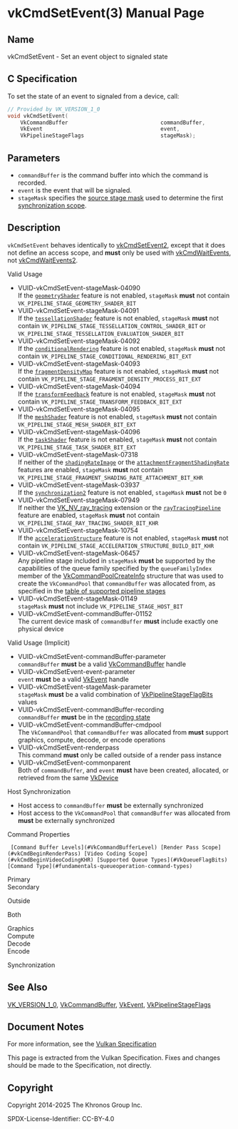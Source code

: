 # vkCmdSetEvent(3) Manual Page

## Name

vkCmdSetEvent - Set an event object to signaled state



## [](#_c_specification)C Specification

To set the state of an event to signaled from a device, call:

```c++
// Provided by VK_VERSION_1_0
void vkCmdSetEvent(
    VkCommandBuffer                             commandBuffer,
    VkEvent                                     event,
    VkPipelineStageFlags                        stageMask);
```

## [](#_parameters)Parameters

- `commandBuffer` is the command buffer into which the command is recorded.
- `event` is the event that will be signaled.
- `stageMask` specifies the [source stage mask](https://registry.khronos.org/vulkan/specs/latest/html/vkspec.html#synchronization-pipeline-stages) used to determine the first [synchronization scope](https://registry.khronos.org/vulkan/specs/latest/html/vkspec.html#synchronization-dependencies-scopes).

## [](#_description)Description

`vkCmdSetEvent` behaves identically to [vkCmdSetEvent2](https://registry.khronos.org/vulkan/specs/latest/man/html/vkCmdSetEvent2.html), except that it does not define an access scope, and **must** only be used with [vkCmdWaitEvents](https://registry.khronos.org/vulkan/specs/latest/man/html/vkCmdWaitEvents.html), not [vkCmdWaitEvents2](https://registry.khronos.org/vulkan/specs/latest/man/html/vkCmdWaitEvents2.html).

Valid Usage

- [](#VUID-vkCmdSetEvent-stageMask-04090)VUID-vkCmdSetEvent-stageMask-04090  
  If the [`geometryShader`](#features-geometryShader) feature is not enabled, `stageMask` **must** not contain `VK_PIPELINE_STAGE_GEOMETRY_SHADER_BIT`
- [](#VUID-vkCmdSetEvent-stageMask-04091)VUID-vkCmdSetEvent-stageMask-04091  
  If the [`tessellationShader`](#features-tessellationShader) feature is not enabled, `stageMask` **must** not contain `VK_PIPELINE_STAGE_TESSELLATION_CONTROL_SHADER_BIT` or `VK_PIPELINE_STAGE_TESSELLATION_EVALUATION_SHADER_BIT`
- [](#VUID-vkCmdSetEvent-stageMask-04092)VUID-vkCmdSetEvent-stageMask-04092  
  If the [`conditionalRendering`](#features-conditionalRendering) feature is not enabled, `stageMask` **must** not contain `VK_PIPELINE_STAGE_CONDITIONAL_RENDERING_BIT_EXT`
- [](#VUID-vkCmdSetEvent-stageMask-04093)VUID-vkCmdSetEvent-stageMask-04093  
  If the [`fragmentDensityMap`](#features-fragmentDensityMap) feature is not enabled, `stageMask` **must** not contain `VK_PIPELINE_STAGE_FRAGMENT_DENSITY_PROCESS_BIT_EXT`
- [](#VUID-vkCmdSetEvent-stageMask-04094)VUID-vkCmdSetEvent-stageMask-04094  
  If the [`transformFeedback`](#features-transformFeedback) feature is not enabled, `stageMask` **must** not contain `VK_PIPELINE_STAGE_TRANSFORM_FEEDBACK_BIT_EXT`
- [](#VUID-vkCmdSetEvent-stageMask-04095)VUID-vkCmdSetEvent-stageMask-04095  
  If the [`meshShader`](#features-meshShader) feature is not enabled, `stageMask` **must** not contain `VK_PIPELINE_STAGE_MESH_SHADER_BIT_EXT`
- [](#VUID-vkCmdSetEvent-stageMask-04096)VUID-vkCmdSetEvent-stageMask-04096  
  If the [`taskShader`](#features-taskShader) feature is not enabled, `stageMask` **must** not contain `VK_PIPELINE_STAGE_TASK_SHADER_BIT_EXT`
- [](#VUID-vkCmdSetEvent-stageMask-07318)VUID-vkCmdSetEvent-stageMask-07318  
  If neither of the [`shadingRateImage`](#features-shadingRateImage) or the [`attachmentFragmentShadingRate`](#features-attachmentFragmentShadingRate) features are enabled, `stageMask` **must** not contain `VK_PIPELINE_STAGE_FRAGMENT_SHADING_RATE_ATTACHMENT_BIT_KHR`
- [](#VUID-vkCmdSetEvent-stageMask-03937)VUID-vkCmdSetEvent-stageMask-03937  
  If the [`synchronization2`](#features-synchronization2) feature is not enabled, `stageMask` **must** not be `0`
- [](#VUID-vkCmdSetEvent-stageMask-07949)VUID-vkCmdSetEvent-stageMask-07949  
  If neither the [VK\_NV\_ray\_tracing](https://registry.khronos.org/vulkan/specs/latest/man/html/VK_NV_ray_tracing.html) extension or the [`rayTracingPipeline`](#features-rayTracingPipeline) feature are enabled, `stageMask` **must** not contain `VK_PIPELINE_STAGE_RAY_TRACING_SHADER_BIT_KHR`
- [](#VUID-vkCmdSetEvent-stageMask-10754)VUID-vkCmdSetEvent-stageMask-10754  
  If the [`accelerationStructure`](#features-accelerationStructure) feature is not enabled, `stageMask` **must** not contain `VK_PIPELINE_STAGE_ACCELERATION_STRUCTURE_BUILD_BIT_KHR`
- [](#VUID-vkCmdSetEvent-stageMask-06457)VUID-vkCmdSetEvent-stageMask-06457  
  Any pipeline stage included in `stageMask` **must** be supported by the capabilities of the queue family specified by the `queueFamilyIndex` member of the [VkCommandPoolCreateInfo](https://registry.khronos.org/vulkan/specs/latest/man/html/VkCommandPoolCreateInfo.html) structure that was used to create the `VkCommandPool` that `commandBuffer` was allocated from, as specified in the [table of supported pipeline stages](https://registry.khronos.org/vulkan/specs/latest/html/vkspec.html#synchronization-pipeline-stages-supported)
- [](#VUID-vkCmdSetEvent-stageMask-01149)VUID-vkCmdSetEvent-stageMask-01149  
  `stageMask` **must** not include `VK_PIPELINE_STAGE_HOST_BIT`
- [](#VUID-vkCmdSetEvent-commandBuffer-01152)VUID-vkCmdSetEvent-commandBuffer-01152  
  The current device mask of `commandBuffer` **must** include exactly one physical device

Valid Usage (Implicit)

- [](#VUID-vkCmdSetEvent-commandBuffer-parameter)VUID-vkCmdSetEvent-commandBuffer-parameter  
  `commandBuffer` **must** be a valid [VkCommandBuffer](https://registry.khronos.org/vulkan/specs/latest/man/html/VkCommandBuffer.html) handle
- [](#VUID-vkCmdSetEvent-event-parameter)VUID-vkCmdSetEvent-event-parameter  
  `event` **must** be a valid [VkEvent](https://registry.khronos.org/vulkan/specs/latest/man/html/VkEvent.html) handle
- [](#VUID-vkCmdSetEvent-stageMask-parameter)VUID-vkCmdSetEvent-stageMask-parameter  
  `stageMask` **must** be a valid combination of [VkPipelineStageFlagBits](https://registry.khronos.org/vulkan/specs/latest/man/html/VkPipelineStageFlagBits.html) values
- [](#VUID-vkCmdSetEvent-commandBuffer-recording)VUID-vkCmdSetEvent-commandBuffer-recording  
  `commandBuffer` **must** be in the [recording state](#commandbuffers-lifecycle)
- [](#VUID-vkCmdSetEvent-commandBuffer-cmdpool)VUID-vkCmdSetEvent-commandBuffer-cmdpool  
  The `VkCommandPool` that `commandBuffer` was allocated from **must** support graphics, compute, decode, or encode operations
- [](#VUID-vkCmdSetEvent-renderpass)VUID-vkCmdSetEvent-renderpass  
  This command **must** only be called outside of a render pass instance
- [](#VUID-vkCmdSetEvent-commonparent)VUID-vkCmdSetEvent-commonparent  
  Both of `commandBuffer`, and `event` **must** have been created, allocated, or retrieved from the same [VkDevice](https://registry.khronos.org/vulkan/specs/latest/man/html/VkDevice.html)

Host Synchronization

- Host access to `commandBuffer` **must** be externally synchronized
- Host access to the `VkCommandPool` that `commandBuffer` was allocated from **must** be externally synchronized

Command Properties

     [Command Buffer Levels](#VkCommandBufferLevel) [Render Pass Scope](#vkCmdBeginRenderPass) [Video Coding Scope](#vkCmdBeginVideoCodingKHR) [Supported Queue Types](#VkQueueFlagBits) [Command Type](#fundamentals-queueoperation-command-types)

Primary  
Secondary

Outside

Both

Graphics  
Compute  
Decode  
Encode

Synchronization

## [](#_see_also)See Also

[VK\_VERSION\_1\_0](https://registry.khronos.org/vulkan/specs/latest/man/html/VK_VERSION_1_0.html), [VkCommandBuffer](https://registry.khronos.org/vulkan/specs/latest/man/html/VkCommandBuffer.html), [VkEvent](https://registry.khronos.org/vulkan/specs/latest/man/html/VkEvent.html), [VkPipelineStageFlags](https://registry.khronos.org/vulkan/specs/latest/man/html/VkPipelineStageFlags.html)

## [](#_document_notes)Document Notes

For more information, see the [Vulkan Specification](https://registry.khronos.org/vulkan/specs/latest/html/vkspec.html#vkCmdSetEvent)

This page is extracted from the Vulkan Specification. Fixes and changes should be made to the Specification, not directly.

## [](#_copyright)Copyright

Copyright 2014-2025 The Khronos Group Inc.

SPDX-License-Identifier: CC-BY-4.0